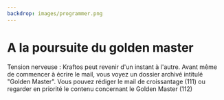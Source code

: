 ```yaml
---
backdrop: images/programmer.png
---
```


# A la poursuite du golden master

Tension nerveuse : Kraftos peut revenir d'un instant à l'autre.
Avant même de commencer à écrire le mail, vous voyez un dossier archivé intitulé "Golden Master".
Vous pouvez rédiger le mail de croissantage (111) ou regarder en priorité le contenu concernant le Golden Master (112)

<Page url="/poursuite-golden-master/111" instructions="" action="Rédiger le mail" condition="none" />
<Page url="/poursuite-golden-master/112" instructions="" action="regarder le contenu sur le Golden Master" condition="none" />

